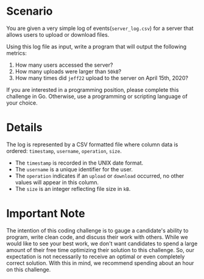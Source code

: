 # Scenario

You are given a very simple log of events(`server_log.csv`) for a server that allows users to upload or download files.


Using this log file as input, write a program that will output the following metrics:
1. How many users accessed the server?
2. How many uploads were larger than `50kB`?
3. How many times did `jeff22` upload to the server on April 15th, 2020?


If you are interested in a programming position, please complete this challenge in Go. Otherwise, use a programming or scripting language of your choice.


# Details
The log is represented by a CSV formatted file where column data is ordered: `timestamp`, `username`, `operation`, `size`.

- The `timestamp` is recorded in the UNIX date format.
- The `username` is a unique identifier for the user.
- The `operation` indicates if an `upload` or `download` occurred, no other values will appear in this column.
- The `size` is an integer reflecting file size in `kB`.


# Important Note
The intention of this coding challenge is to gauge a candidate's ability to program, write clean code, and discuss their work with others. While we would like to see your best work, we don't want candidates to spend a large amount of their free time optimizing their solution to this challenge. So, our expectation is not necessarily to receive an optimal or even completely correct solution. With this in mind, we recommend spending about an hour on this challenge.